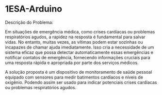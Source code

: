# 1ESA-Arduino
Descrição do Problema:  

Em situações de emergência médica, como crises cardíacas ou problemas respiratórios agudos, a rapidez na resposta é fundamental para salvar vidas. No entanto, muitas vezes, as vítimas podem estar sozinhas ou incapazes de chamar ajuda imediatamente. Isso cria a necessidade de um sistema eficaz que possa detectar automaticamente essas emergências e notificar contatos de emergência, fornecendo informações cruciais para uma resposta rápida e apropriada por parte dos serviços médicos. 

A solução proposta é um dispositivo de monitoramento de saúde pessoal equipado com sensores para medir batimentos cardíacos e níveis de oxigênio. Podendo assim ser usado para indicar potenciais crises cardíacas ou problemas respiratórios agudos. 

